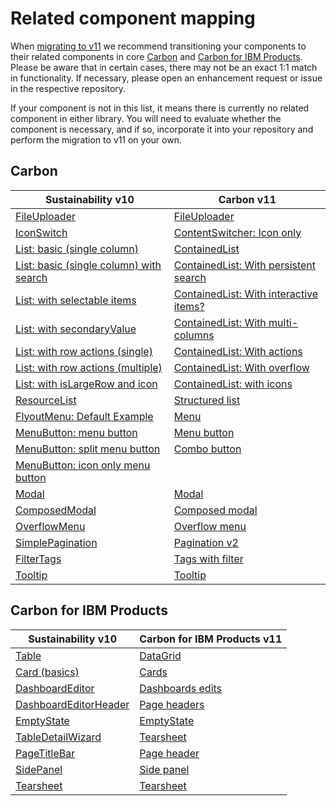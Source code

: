 # Related component mapping

When [migrating to v11](https://carbondesignsystem.com/migrating/guide/overview/) we recommend transitioning your components to their related components in core [Carbon](https://github.com/carbon-design-system/carbon) and [Carbon for IBM Products](https://github.com/carbon-design-system/ibm-products). Please be aware that in certain cases, there may not be an exact 1:1 match in functionality. If necessary, please open an enhancement request or issue in the respective repository.

If your component is not in this list, it means there is currently no related component in either library. You will need to evaluate whether the component is necessary, and if so, incorporate it into your repository and perform the migration to v11 on your own.

## Carbon

| Sustainability v10                                                                                                                                                        | Carbon v11                                                                                                                                                     |
| ------------------------------------------------------------------------------------------------------------------------------------------------------------------------- | -------------------------------------------------------------------------------------------------------------------------------------------------------------- |
| [FileUploader](https://next.carbon-addons-iot-react.com/?path=/story/1-watson-iot-file-uploader--browse)                                                                  | [FileUploader](https://react.carbondesignsystem.com/?path=/story/components-fileuploader--default)                                                             |
| [IconSwitch](https://next.carbon-addons-iot-react.com/?path=/story/1-watson-iot-icon-content-switcher--example-used-in-content-switcher-two-icons)                        | [ContentSwitcher: Icon only](https://react.carbondesignsystem.com/?path=/story/components-contentswitcher--icon-only)                                          |
| [List: basic (single column)](https://next.carbon-addons-iot-react.com/?path=/story/1-watson-iot-list-list--basic-single-column)                                          | [ContainedList](https://react.carbondesignsystem.com/?path=/story/components-containedlist--default)                                                           |
| [List: basic (single column) with search](https://next.carbon-addons-iot-react.com/?path=/story/1-watson-iot-list-list--basic-single-column-with-search)                  | [ContainedList: With persistent search](https://react.carbondesignsystem.com/?path=/story/components-containedlist--with-persistent-search&globals=theme:g10)  |
| [List: with selectable items](https://next.carbon-addons-iot-react.com/?path=/story/1-watson-iot-list-list--selectable-items)                                             | [ContainedList: With interactive items?](https://react.carbondesignsystem.com/?path=/story/components-containedlist--with-interactive-items&globals=theme:g10) |
| [List: with secondaryValue](https://next.carbon-addons-iot-react.com/?path=/story/1-watson-iot-list-list--with-secondary-value)                                           | [ContainedList: With multi-columns](https://react.carbondesignsystem.com/?path=/story/components-containedlist--usage-examples&globals=theme:g10)              |
| [List: with row actions (single)](https://next.carbon-addons-iot-react.com/?path=/story/1-watson-iot-list-list--with-row-actions-single)                                  | [ContainedList: With actions](https://react.carbondesignsystem.com/?path=/story/components-containedlist--with-actions&globals=theme:g10)                      |
| [List: with row actions (multiple)](https://next.carbon-addons-iot-react.com/?path=/story/1-watson-iot-list-list--with-row-actions-multiple)                              | [ContainedList: With overflow](https://react.carbondesignsystem.com/?path=/story/components-containedlist--usage-examples&globals=theme:g10)                   |
| [List: with isLargeRow and icon](https://next.carbon-addons-iot-react.com/?path=/story/1-watson-iot-list-list--with-is-large-row-and-icon)                                | [ContainedList: with icons](https://react.carbondesignsystem.com/?path=/story/components-containedlist--with-icons)                                            |
| [ResourceList](https://next.carbon-addons-iot-react.com/?path=/story/1-watson-iot-list-resourcelist)                                                                      | [Structured list](https://react.carbondesignsystem.com/?path=/story/components-structuredlist--selection)                                                      |
| [FlyoutMenu: Default Example](https://next.carbon-addons-iot-react.com/?path=/story/1-watson-iot-menus-flyoutmenu--default-example)                                       | [Menu](https://react.carbondesignsystem.com/?path=/story/experimental-unstable-menu--playground)                                                               |
| [MenuButton: menu button](https://next.carbon-addons-iot-react.com/?path=/story/2-watson-iot-experimental-%E2%98%A2%EF%B8%8F-menubutton--single-menu-button)              | [Menu button](https://react.carbondesignsystem.com/?path=/story/experimental-unstable-menubutton--default)                                                     |
| [MenuButton: split menu button](https://next.carbon-addons-iot-react.com/?path=/story/2-watson-iot-experimental-%E2%98%A2%EF%B8%8F-menubutton--split-menu-button)         | [Combo button](https://react.carbondesignsystem.com/?path=/story/experimental-unstable-combobutton--default)                                                   |
| [MenuButton: icon only menu button](https://next.carbon-addons-iot-react.com/?path=/story/2-watson-iot-experimental-%E2%98%A2%EF%B8%8F-menubutton--icon-only-menu-button) |                                                                                                                                                                |
| [Modal](https://next.carbon-addons-iot-react.com/?path=/story/1-watson-iot-modal-composedmodal)                                                                           | [Modal](https://react.carbondesignsystem.com/?path=/story/components-modal--default)                                                                           |
| [ComposedModal](https://next.carbon-addons-iot-react.com/?path=/story/1-watson-iot-modal-composedmodal--warning-dialog)                                                   | [Composed modal](https://react.carbondesignsystem.com/?path=/story/components-composedmodal--default)                                                          |
| [OverflowMenu](https://next.carbon-addons-iot-react.com/?path=/story/1-watson-iot-menus-overflowmenu--basic)                                                              | [Overflow menu](https://react.carbondesignsystem.com/?path=/story/components-overflowmenu--playground)                                                         |
| [SimplePagination](https://next.carbon-addons-iot-react.com/?path=/story/1-watson-iot-pagination-simplepagination)                                                        | [Pagination v2](https://react.carbondesignsystem.com/?path=/story/experimental-unstable-pagination--with-no-sizer-child-input-or-child-selector)               |
| [FilterTags](https://next.carbon-addons-iot-react.com/?path=/story/1-watson-iot-tags-filtertags--default-example)                                                         | [Tags with filter](https://react.carbondesignsystem.com/?path=/story/components-tag--playground&args=filter:true)                                              |
| [Tooltip](https://next.carbon-addons-iot-react.com/?path=/story/1-watson-iot-tooltip--default-bottom)                                                                     | [Tooltip](https://react.carbondesignsystem.com/?path=/story/components-tooltip--default)                                                                       |

## Carbon for IBM Products

| Sustainability v10                                                                                                                                                         | Carbon for IBM Products v11                                                                                                        |
| -------------------------------------------------------------------------------------------------------------------------------------------------------------------------- | ---------------------------------------------------------------------------------------------------------------------------------- |
| [Table](https://next.carbon-addons-iot-react.com/?path=/story/1-watson-iot-table--playground)                                                                              | [DataGrid](https://carbon-for-ibm-products.netlify.app/?path=/story/ibm-products-components-datagrid-datagrid-canary--basic-usage) |
| [Card (basics)](https://next.carbon-addons-iot-react.com/?path=/story/1-watson-iot-card-card)                                                                              | [Cards](https://carbon-for-ibm-products.netlify.app/?path=/story/ibm-products-components-cards-productivecard--default)            |
| [DashboardEditor](https://next.carbon-addons-iot-react.com/?path=/story/2-watson-iot-experimental-%E2%98%A2%EF%B8%8F-dashboardeditor)                                      | [Dashboards edits](https://pages.github.ibm.com/cdai-design/pal/patterns/dashboards/dashboard-functions/edit)                      |
| [DashboardEditorHeader](https://next.carbon-addons-iot-react.com/?path=/story/2-watson-iot-experimental-%E2%98%A2%EF%B8%8F-dashboardeditor-dashboardeditorheader--default) | [Page headers](https://pages.github.ibm.com/cdai-design/pal/patterns/dashboards/layouts#page-elements)                             |
| [EmptyState](https://next.carbon-addons-iot-react.com/?path=/story/1-watson-iot-empty-states--first-time-use)                                                              | [EmptyState](https://carbon-for-ibm-products.netlify.app/?path=/docs/ibm-products-patterns-empty-state-emptystate--docs)           |
| [TableDetailWizard](https://next.carbon-addons-iot-react.com/?path=/story/1-watson-iot-tabledetailwizard--stateful-example)                                                | [Tearsheet](https://carbon-for-ibm-products.netlify.app/?path=/story/ibm-products-components-tearsheet-tearsheet--with-influencer) |
| [PageTitleBar](https://next.carbon-addons-iot-react.com/?path=/story/1-watson-iot-page-header-pagetitlebar--base)                                                          | [Page header](https://carbon-for-ibm-products.netlify.app/?path=/story/ibm-products-components-page-header-pageheader--with-tabs)  |
| [SidePanel](https://next.carbon-addons-iot-react.com/?path=/story/1-watson-iot-sidepanel)                                                                                  | [Side panel](https://carbon-for-ibm-products.netlify.app/?path=/story/ibm-products-components-side-panel-sidepanel--slide-over)    |
| [Tearsheet](https://next.carbon-addons-iot-react.com/?path=/story/1-watson-iot-tearsheet)                                                                                  | [Tearsheet](https://carbon-for-ibm-products.netlify.app/?path=/story/ibm-products-components-tearsheet-tearsheet--tearsheet)       |
